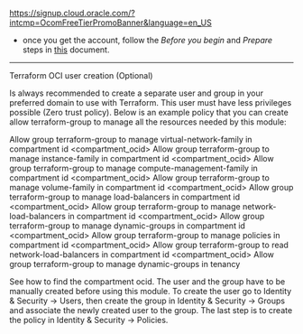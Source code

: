 https://signup.cloud.oracle.com/?intcmp=OcomFreeTierPromoBanner&language=en_US

* once you get the account, follow the *Before you begin* and *Prepare* steps in [this](https://docs.oracle.com/en-us/iaas/developer-tutorials/tutorials/tf-provider/01-summary.htm) document.

----

Terraform OCI user creation (Optional)

Is always recommended to create a separate user and group in your preferred domain to use with Terraform. This user must have less privileges possible (Zero trust policy). Below is an example policy that you can create allow terraform-group to manage all the resources needed by this module:

Allow group terraform-group to manage virtual-network-family  in compartment id <compartment_ocid>
Allow group terraform-group to manage instance-family  in compartment id <compartment_ocid>
Allow group terraform-group to manage compute-management-family  in compartment id <compartment_ocid>
Allow group terraform-group to manage volume-family  in compartment id <compartment_ocid>
Allow group terraform-group to manage load-balancers  in compartment id <compartment_ocid>
Allow group terraform-group to manage network-load-balancers  in compartment id <compartment_ocid>
Allow group terraform-group to manage dynamic-groups in compartment id <compartment_ocid>
Allow group terraform-group to manage policies in compartment id <compartment_ocid>
Allow group terraform-group to read network-load-balancers  in compartment id <compartment_ocid>
Allow group terraform-group to manage dynamic-groups in tenancy

See how to find the compartment ocid. The user and the group have to be manually created before using this module. To create the user go to Identity & Security -> Users, then create the group in Identity & Security -> Groups and associate the newly created user to the group. The last step is to create the policy in Identity & Security -> Policies.
